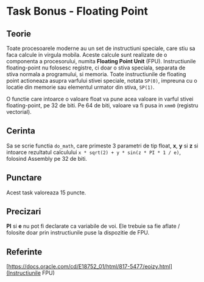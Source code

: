 # Task Bonus - Floating Point

## Teorie

Toate procesoarele moderne au un set de instructiuni speciale, care stiu sa faca calcule in virgula mobila.
Aceste calcule sunt realizate de o componenta a procesorului, numita **Floating Point Unit** (FPU).
Instructiunile floating-point nu folosesc registre, ci doar o stiva speciala, separata de stiva normala a programului, si memoria.
Toate instructiunile de floating point actioneaza asupra varfului stivei speciale, notata `SP(0)`, impreuna cu o locatie din memorie sau elementul urmator din stiva, `SP(1)`.

O functie care intoarce o valoare float va pune acea valoare in varful stivei floating-point, pe 32 de biti.
Pe 64 de biti, valoare va fi pusa in `xmm0` (registru vectorial).

## Cerinta

Sa se scrie functia `do_math`, care primeste 3 parametri de tip float, **x**, **y** si **z** si intoarce rezultatul calculului `x * sqrt(2) + y * sin(z * PI * 1 / e)`, folosind Assembly pe 32 de biti.

## Punctare

Acest task valoreaza 15 puncte.

## Precizari

**PI** si **e** nu pot fi declarate ca variabile de voi.
Ele trebuie sa fie aflate / folosite doar prin instructiunile puse la dispozitie de FPU.

## Referinte

[https://docs.oracle.com/cd/E18752_01/html/817-5477/eoizy.html](Instructiunile FPU)
